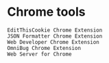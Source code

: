# Chrome tools
	EditThisCookie Chrome Extension
	JSON Formatter Chrome Extension
	Web Developer Chrome Extension
	OmniBug Chrome Extension
	Web Server for Chrome
